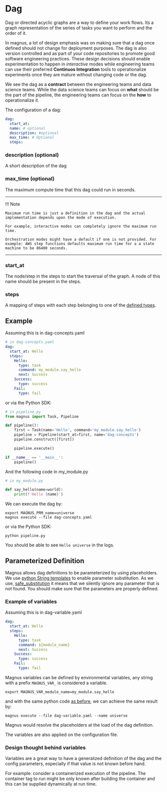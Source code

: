 # Dag

Dag or directed acyclic graphs are a way to define your work flows. Its a graph representation of the series of
tasks you want to perform and the order of it.

In magnus, a lot of design emphasis was on making sure that a dag once defined should not change for
deployment purposes. The dag is also version controlled and as part of your code repositories to promote good
software engineering practices. These design decisions should enable experimentation to happen in
*interactive* modes while engineering teams can use their preferred **Continuos Integration** tools to
operationalize experiments once they are mature without changing code or the dag.

We see the dag as a **contract** between the engineering teams and data science teams. While the data science teams
can focus on **what** should be the part of the pipeline, the engineering teams can focus on the
**how** to operationalize it.

The configuration of a dag:
```yaml
dag:
  start_at:
  name: # optional
  description: #optional
  max_time: # Optional
  steps:
```

### description (optional)

A short description of the dag

### max_time (optional)

The maximum compute time that this dag could run in seconds.

---
!!! Note

    Maximum run time is just a definition in the dag and the actual implementation depends upon the mode of execution.

    For example, interactive modes can completely ignore the maximum run time.

    Orchestration modes might have a default if one is not provided. For example: AWS step functions defaults maximum run time for a a state machine to be 86400 seconds.
---

### start_at

The node/step in the steps to start the traversal of the graph.
A node of this name should be present in the steps.

### steps

A mapping of steps with each step belonging to one of the [defined types](nodes.md).

## Example
Assuming this is in dag-concepts.yaml
```yaml
# in dag-concepts.yaml
dag:
  start_at: Hello
  steps:
    Hello:
      type: task
      command: my_module.say_hello
      next: Success
    Success:
      type: success
    Fail:
      type: fail
```

or via the Python SDK:

```python
# in pipeline.py
from magnus import Task, Pipeline

def pipeline():
    first = Task(name='Hello', command='my_module.say_hello')
    pipeline = Pipeline(start_at=first, name='dag-concepts')
    pipeline.construct([first])

    pipeline.execute()

if __name__ == '__main__':
    pipeline()
```

And the following code in my_module.py
```python
# in my_module.py

def say_hello(name=world):
    print(f'Hello {name}')
```

We can execute the dag by:
```shell
export MAGNUS_PRM_name=universe
magnus execute --file dag-concepts.yaml
```

or via the Python SDK:
```
python pipeline.py
```

You should be able to see ```Hello universe``` in the logs.

## Parameterized Definition

Magnus allows dag definitions to be parameterized by using placeholders. We use [python String templates](https://docs.python.org/3.7/library/string.html#template-strings) to enable parameter substitution. As we use, [safe_substitution](https://docs.python.org/3.7/library/string.html#string.Template.safe_substitute) it means that we silently ignore any parameter that is not found.
You should make sure that the parameters are properly defined.

### Example of variables
Assuming this is in dag-variable.yaml
```yaml
dag:
  start_at: Hello
  steps:
    Hello:
      type: task
      command: ${module_name}
      next: Success
    Success:
      type: success
    Fail:
      type: fail
```

Magnus variables can be defined by environmental variables, any string with a prefix ```MAGNUS_VAR_``` is considered a
variable.

```shell
export MAGNUS_VAR_module_name=my_module.say_hello
```
and with the same python code [as before](#example), we can achieve the same result by:
```shell
magnus execute --file dag-variable.yaml --name universe
```

Magnus would resolve the placeholders at the load of the dag definition.

The variables are also applied on the configuration file.

### Design thought behind variables

Variables are a great way to have a generalized definition of the dag and the config parameters, especially if that
value is not known before hand.

For example: consider a containerized execution of the pipeline. The container tag to run might be only known after
building the container and this can be supplied dynamically at run time.

